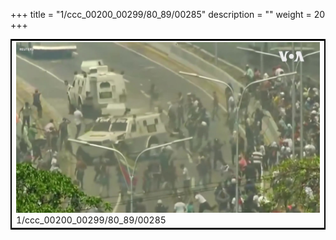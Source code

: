 +++
title = "1/ccc_00200_00299/80_89/00285"
description = ""
weight = 20
+++

<table style="border:2px solid black;max-width:800px;max-height:800px;" 
><tr><td>
<img class="center-fit-jpg"
src="/jpg_/aaa_20190430_NxaOmWaI8sI_00284.jpg">
1/ccc_00200_00299/80_89/00285
</img></td></tr></table>
